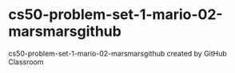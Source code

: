 # cs50-problem-set-1-mario-02-marsmarsgithub
cs50-problem-set-1-mario-02-marsmarsgithub created by GitHub Classroom
